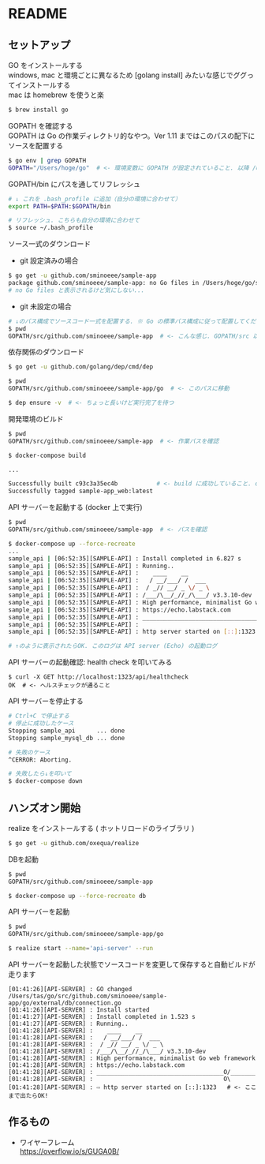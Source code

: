# README

## セットアップ

GO をインストールする  
windows, mac と環境ごとに異なるため [golang install] みたいな感じでググってインストールする  
mac は homebrew を使うと楽  

```bash
$ brew install go
```

GOPATH を確認する  
GOPATH は Go の作業ディレクトリ的なやつ。Ver 1.11 まではこのパスの配下にソースを配置する  

```bash
$ go env | grep GOPATH
GOPATH="/Users/hoge/go"  # <- 環境変数に GOPATH が設定されていること. 以降 /Users/hoge/go は GOPATH と表記します
```

GOPATH/bin にパスを通してリフレッシュ
```bash
# ↓ これを .bash_profile に追加（自分の環境に合わせて）
export PATH=$PATH:$GOPATH/bin

# リフレッシュ. こちらも自分の環境に合わせて
$ source ~/.bash_profile 
```

ソース一式のダウンロード
- git 設定済みの場合
```bash
$ go get -u github.com/sminoeee/sample-app
package github.com/sminoeee/sample-app: no Go files in /Users/hoge/go/src/github.com/sminoeee/sample-app
# no Go files と表示されるけど気にしない...
```

- git 未設定の場合  
```bash
# ↓のパス構成でソースコード一式を配置する. ※ Go の標準パス構成に従って配置してください.
$ pwd
GOPATH/src/github.com/sminoeee/sample-app  # <- こんな感じ. GOPATH/src 以降は Go の標準に従ったパス構成です
```

依存関係のダウンロード
```bash
$ go get -u github.com/golang/dep/cmd/dep

$ pwd
GOPATH/src/github.com/sminoeee/sample-app/go  # <- このパスに移動

$ dep ensure -v  # <- ちょっと長いけど実行完了を待つ
```

開発環境のビルド
```bash
$ pwd
GOPATH/src/github.com/sminoeee/sample-app  # <- 作業パスを確認

$ docker-compose build

...

Successfully built c93c3a35ec4b           # <- build に成功していること. c93c... は可変
Successfully tagged sample-app_web:latest
```

API サーバーを起動する (docker 上で実行)
```bash
$ pwd 
GOPATH/src/github.com/sminoeee/sample-app  # <- パスを確認

$ docker-compose up --force-recreate
...
sample_api | [06:52:35][SAMPLE-API] : Install completed in 6.827 s
sample_api | [06:52:35][SAMPLE-API] : Running..
sample_api | [06:52:35][SAMPLE-API] :    ____    __
sample_api | [06:52:35][SAMPLE-API] :   / __/___/ /  ___
sample_api | [06:52:35][SAMPLE-API] :  / _// __/ _ \/ _ \
sample_api | [06:52:35][SAMPLE-API] : /___/\__/_//_/\___/ v3.3.10-dev
sample_api | [06:52:35][SAMPLE-API] : High performance, minimalist Go web framework
sample_api | [06:52:35][SAMPLE-API] : https://echo.labstack.com
sample_api | [06:52:35][SAMPLE-API] : ____________________________________O/_______
sample_api | [06:52:35][SAMPLE-API] :                                     O\
sample_api | [06:52:35][SAMPLE-API] : http server started on [::]:1323

# ↑のように表示されたらOK. このログは API server (Echo) の起動ログ
```

API サーバーの起動確認: health check を叩いてみる
```log
$ curl -X GET http://localhost:1323/api/healthcheck
OK  # <- ヘルスチェックが通ること
```

API サーバーを停止する
```bash
# Ctrl+C で停止する
# 停止に成功したケース
Stopping sample_api      ... done
Stopping sample_mysql_db ... done

# 失敗のケース
^CERROR: Aborting.

# 失敗したら↓を叩いて
$ docker-compose down
```

## ハンズオン開始

realize をインストールする ( ホットリロードのライブラリ )
```bash
$ go get -u github.com/oxequa/realize
```

DBを起動
```bash
$ pwd
GOPATH/src/github.com/sminoeee/sample-app

$ docker-compose up --force-recreate db
```

API サーバーを起動
```bash
$ pwd
GOPATH/src/github.com/sminoeee/sample-app/go

$ realize start --name='api-server' --run
```

API サーバーを起動した状態でソースコードを変更して保存すると自動ビルドが走ります  
```log
[01:41:26][API-SERVER] : GO changed /Users/tas/go/src/github.com/sminoeee/sample-app/go/external/db/connection.go
[01:41:26][API-SERVER] : Install started
[01:41:27][API-SERVER] : Install completed in 1.523 s
[01:41:27][API-SERVER] : Running..
[01:41:28][API-SERVER] :    ____    __
[01:41:28][API-SERVER] :   / __/___/ /  ___
[01:41:28][API-SERVER] :  / _// __/ _ \/ _ \
[01:41:28][API-SERVER] : /___/\__/_//_/\___/ v3.3.10-dev
[01:41:28][API-SERVER] : High performance, minimalist Go web framework
[01:41:28][API-SERVER] : https://echo.labstack.com
[01:41:28][API-SERVER] : ____________________________________O/_______
[01:41:28][API-SERVER] :                                     O\
[01:41:28][API-SERVER] : ⇨ http server started on [::]:1323   # <- ここまで出たらOK!
```

## 作るもの
- ワイヤーフレーム  
  https://overflow.io/s/GUGA0B/